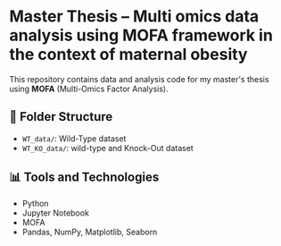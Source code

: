 # Master Thesis – Multi omics data analysis using MOFA framework in the context of maternal obesity

This repository contains data and analysis code for my master's thesis using **MOFA** (Multi-Omics Factor Analysis).

## 📁 Folder Structure

- `WT_data/`: Wild-Type dataset
- `WT_KO_data/`: wild-type and Knock-Out dataset

## 📊 Tools and Technologies

- Python
- Jupyter Notebook
- MOFA
- Pandas, NumPy, Matplotlib, Seaborn
